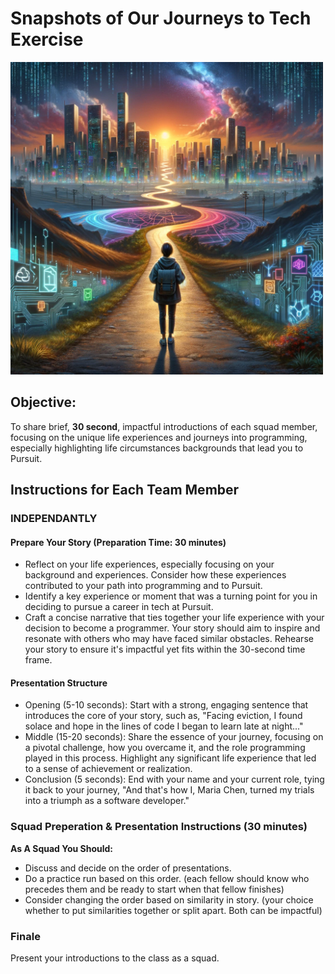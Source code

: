 # Snapshots of Our Journeys to Tech Exercise

<img src="./digital-journey.webp" width="500" height="500">

## Objective:

To share brief, **30 second**, impactful introductions of each squad member, focusing on the unique life experiences and journeys into programming, especially highlighting life circumstances backgrounds that lead you to Pursuit.

## Instructions for Each Team Member

### INDEPENDANTLY

#### Prepare Your Story (Preparation Time: 30 minutes)

- Reflect on your life experiences, especially focusing on your background and experiences. Consider how these experiences contributed to your path into programming and to Pursuit.
- Identify a key experience or moment that was a turning point for you in deciding to pursue a career in tech at Pursuit.
- Craft a concise narrative that ties together your life experience with your decision to become a programmer. Your story should aim to inspire and resonate with others who may have faced similar obstacles.
  Rehearse your story to ensure it's impactful yet fits within the 30-second time frame.

#### Presentation Structure

- Opening (5-10 seconds): Start with a strong, engaging sentence that introduces the core of your story, such as, "Facing eviction, I found solace and hope in the lines of code I began to learn late at night..."
- Middle (15-20 seconds): Share the essence of your journey, focusing on a pivotal challenge, how you overcame it, and the role programming played in this process. Highlight any significant life experience that led to a sense of achievement or realization.
- Conclusion (5 seconds): End with your name and your current role, tying it back to your journey, "And that's how I, Maria Chen, turned my trials into a triumph as a software developer."

### Squad Preperation & Presentation Instructions (30 minutes)

**As A Squad You Should:**

- Discuss and decide on the order of presentations.
- Do a practice run based on this order. (each fellow should know who precedes them and be ready to start when that fellow finishes)
- Consider changing the order based on similarity in story. (your choice whether to put similarities together or split apart. Both can be impactful)

### Finale

Present your introductions to the class as a squad.
